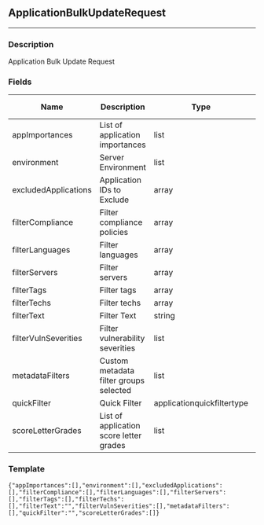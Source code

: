 ## ApplicationBulkUpdateRequest
---
### Description
Application Bulk Update Request
### Fields
| Name | Description | Type | Allowed Values | Required |
| ---- | ----------- | ---- | -------------- | -------- |
| appImportances | List of application importances | list |  | false |
| environment | Server Environment | list |  | false |
| excludedApplications | Application IDs to Exclude | array |  | false |
| filterCompliance | Filter compliance policies | array |  | false |
| filterLanguages | Filter languages | array |  | false |
| filterServers | Filter servers | array |  | false |
| filterTags | Filter tags | array |  | false |
| filterTechs | Filter techs | array |  | false |
| filterText | Filter Text | string |  | false |
| filterVulnSeverities | Filter vulnerability severities | list |  | false |
| metadataFilters | Custom metadata filter groups selected | list |  | false |
| quickFilter | Quick Filter | applicationquickfiltertype |  | false |
| scoreLetterGrades | List of application score letter grades | list |  | false |
### Template
```
{"appImportances":[],"environment":[],"excludedApplications":[],"filterCompliance":[],"filterLanguages":[],"filterServers":[],"filterTags":[],"filterTechs":[],"filterText":"","filterVulnSeverities":[],"metadataFilters":[],"quickFilter":"","scoreLetterGrades":[]}
```
